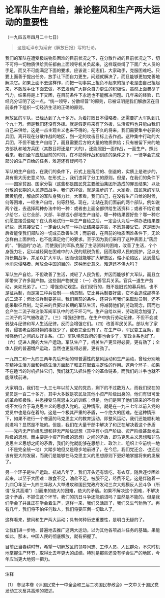 # 论军队生产自给，兼论整风和生产两大运动的重要性

（一九四五年四月二十七日）

> 这是毛泽东为延安《解放日报》写的社论。

我们的军队在遭受极端物质困难的目前状况之下，在分散作战的目前状况之下，切不可将一切物质供给责任都由上面领导机关负起来，这样既束缚了下面广大人员的手足，而又不可能满足下面的要求。应该说：同志们，大家动手，克服困难吧。只要上面善于提出任务，放手让下面自力更生，问题就解决了，而且能够更加完善地解决它。如果上面不去这样作，而把一切事实上担负不起来的担子老是由自己担起来，不敢放手让下面去做，不去发动广大群众自力更生的积极性，虽然上面费尽了气力，结果将是上下交困，在目前条件下永远也不能解决问题。几年来的经验，已经充分证明了这一点。“统一领导，分散经营”的原则，已被证明是我们解放区在目前条件下组织一切经济生活的正确的原则。

解放区的军队，已经达到了九十多万。为着打败日本侵略者，还需要扩大军队到几个九十万。但是我们还没有外援。就是假定将来有了外援，生活资料也只能由我们自己来供给，这是一点主观主义也来不得的。在不久的将来，我们需要集中必要的兵团，离开现在分散作战的地区，到一定的攻击目标上去作战。这种集中行动的大兵团，不但不能生产自给了，而且需要后方的大量的物质供给；只有被留下来的地方部队和地方兵团（其数目将还是广大的），还能照旧一面作战，一面生产。照此看来，我们全军应趁目前的时机，在不妨碍作战和训练的条件之下，一律学会完成部分的生产自给的任务，难道还有疑问吗？

军队的生产自给，在我们的条件下，形式上是落后的、倒退的，实质上是进步的，具有重大历史意义的。在形式上，我们违背了分工的原则。但是，在我们的条件下——国家贫困、国家分裂（这些都是国民党主要统治集团所造成的罪恶结果）以及分散的长期的人民游击战争，我们这样做，就是进步的了。大家看，国民党的军队面黄肌瘦，解放区的军队身强力壮。大家看，我们自己，在没有生产自给的时候，何等困难，一经生产自给，何等舒服。现在，让站在我们面前的两个部队，例如说两个连，去选择两种办法中的一种：或者由上面全部供给生活资料；或者不给它或少给它，让它全部、大部、半部或小部地生产自给。哪一种结果要好些？哪一种它们愿意接受些呢？在认真地试行一年生产自给之后，一定会认为后一种办法结果要好些，愿意接受它；一定会认为前一种办法结果要差些，不愿意接受它。这是因为后者能使我们部队的一切成员改善生活；而前者，在目前的物质困难条件下，无论怎样由上面供给，也不能满足他们的要求。至于因为我们采用了这种表面上“落后的”、“倒退的”办法，而使我们的军队克服了生活资料的困难，改善了生活，个个身强力壮，足以减轻同在困难中的人民的赋税负担，因而取得人民的拥护，足以支持长期战争，并足以扩大军队，因而也就能够扩大解放区，缩小沦陷区，达到最后地消灭侵略者、解放全中国的目的。这种历史意义，难道还不伟大吗？

军队生产自给，不但改善了生活，减轻了人民负担，并因而能够扩大军队，而且立即带来了许多副产物。这些副产物就是：（一）改善官兵关系。官兵一道生产劳动，亲如兄弟了。（二）增强劳动观念。我们现行的，既不是旧式的募兵制，也不是征兵制，而是第三种兵役制——动员制。它比募兵制要好些，它不会造成那样多的二流子；但比征兵制要差些。我们目前的条件，还只许可我们采取动员制，还不能采取征兵制。动员来的兵要过长期的军队生活，将减弱他们的劳动观念，因而也会产生二流子和沾染军阀军队中的若干坏习气。生产自给以来，劳动观念加强了，二流子的习气被改造了。（三）增强纪律性。在生产中执行劳动纪律，不但不会减弱战斗纪律和军人生活纪律，反而会增强它们。（四）改善军民关系。部队有了家务，侵害老百姓财物的事就少了，或者完全没有了。在生产中，军民变工互助，更增强他们之间的友好关系。（五）军队埋怨政府的事也会少了，军政关系也好了。（六）促进人民的大生产运动。军队生产了，机关生产更显得必要，更有劲了；全体人民的普遍增产运动，当然也更显得必要，更有劲了。

一九四二和一九四三两年先后开始的带普遍性的整风运动和生产运动，曾经分别地在精神生活方面和物质生活方面起了和正在起着决定性的作用。这两个环子，如果不在适当的时机抓住它们，我们就无法抓住整个的革命链条，而我们的斗争也就不能继续前进。

大家明白，我们在一九三七年以前入党的党员，剩下的不过数万人，而我们现在的党员是一百二十多万，其中大多数是农民及其他小资产阶级出身的，他们有很可爱的革命积极性，并愿接受马克思主义的训练；但是，他们是带了他们原来的不符合或不大符合于马克思主义的思想入党的。这种情形，就是在一九三七年以前入党的党员中也是存在着的。这是一个极其严重的矛盾，一个绝大的困难。在这种情形下，如果不进行一个普遍的马克思主义的教育运动，即整风运动，我们还能顺利地前进吗？显然是不能的。但是，我们在大量干部中解决了和正在解决着这个矛盾——党内无产阶级思想和非无产阶级思想（其中有小资产阶级、资产阶级甚至地主阶级的思想，而主要是小资产阶级的思想）之间的矛盾，即马克思主义思想和非马克思主义思想之间的矛盾，我们的党就能够在思想上、政治上、组织上空前统一地（不是完全统一地）大踏步地但又是稳步地前进了。在今后，我们党还会、也还应该有更大的发展，而我们是能够在马克思主义的思想原则下更好地掌握将来的发展了。

另一个环子是生产运动。抗战八年了，我们开头还有饭吃，有衣穿。随后逐步困难起来，以至于大困难：粮食不足，油盐不足，被服不足，经费不足。这是伴随着一九四〇年至一九四三年敌人大举进攻和国民党政府发动三次大规模反人民斗争（所谓“反共高潮”）⑴而来的绝大的困难，绝大的矛盾。如果不解决这个困难，不解决这个矛盾，不抓住这个环节，我们的抗日斗争还能前进吗？显然是不能的。但是我们学会了并且正在学会着生产，这样一来，我们又活跃了，我们又生气勃勃了。再有几年，我们将不怕任何敌人，我们将要压倒一切敌人了。

这样看来，整风和生产两大运动；具有何种历史重要性，是明白无疑的了。

让我们进一步地、普遍地去推广这两大运动，以为其他各项战斗任务的基础。果能如此，那末，中国人民的彻底解放，就有把握了。

目前正当春耕时节，希望一切解放区的领导同志、工作人员、人民群众，不失时机地掌握生产环节，取得比去年更大的成绩。特别是那些还没有学会生产的地区，今年应当更大地努一把力。

***

注释

〔1〕 参见本卷《评国民党十一中全会和三届二次国民参政会》一文中关于国民党发动三次反共高潮的叙述。
